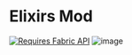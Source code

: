 # Elixirs Mod

[![Requires Fabric API](https://i.imgur.com/Ol1Tcf8.png)](https://www.curseforge.com/minecraft/mc-mods/fabric-api)
![image](https://github.com/user-attachments/assets/e780560f-765f-460a-8ac2-c6d92009ea19)
